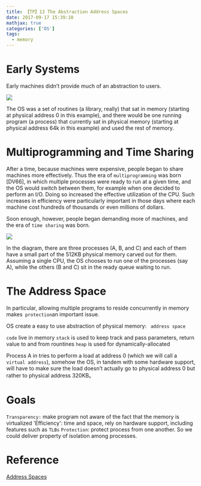 ```yaml
---
title: 【TP】13 The Abstraction Address Spaces
date: 2017-09-17 15:39:18
mathjax: true
categories: ['OS']
tags:
  - memory
---
```


# Early Systems
Early machines didn’t provide much of an abstraction to users.

![][1]

The OS was a set of routines (a library, really) that sat in memory (starting at physical address 0 in this example), and there would be one running program (a process) that currently sat in physical memory (starting at physical address 64k in this example) and used the rest of memory.

# Multiprogramming and Time Sharing
After a time, because machines were expensive, people began to share machines more effectively. Thus the era of `multiprogramming` was born [DV66], in which multiple processes were ready to run at a given time, and the OS would switch between them, for example when one decided to perform an I/O. Doing so increased the effective utilization of the CPU. Such increases in efficiency were particularly important in those days where each machine cost hundreds of thousands or even millions of dollars.

Soon enough, however, people began demanding more of machines, and the era of `time sharing` was born.

![][2]

In the diagram, there are three processes (A, B, and C) and each of them have a small part of the 512KB physical memory carved out for them. Assuming a single CPU, the OS chooses to run one of the processes (say A), while the others (B and C) sit in the ready queue waiting to run.

# The Address Space
In particular, allowing multiple programs to reside concurrently in memory makes` protection`an important issue.

OS create a easy to use abstraction of physical memory: ` address space`

`code` live in memory
`stack` is used to keep track and pass parameters, return value to and from rountines
`heap` is used for dynamically-allocated

Process A in tries to perform a load at address 0 (which we will call a `virtual address`), somehow the OS, in tandem with some hardware support, will have to make sure the load doesn’t actually go to physical address 0 but rather to physical address 320KB。

# Goals
`Transparency:` make program not aware of the fact that the memory is virtualized
'Efficiency': time and space, rely on hardware support, including features such as `TLBs`
`Protection`: protect process from one another. So we could deliver property of isolation among processes.

[1]: Selection_001.png
[2]: Selection_002.png

# Reference
[Address Spaces](http://pages.cs.wisc.edu/~remzi/OSTEP/vm-intro.pdf)
